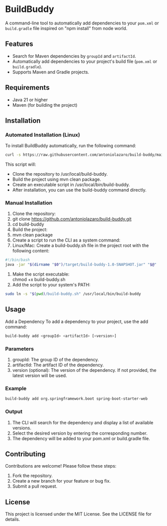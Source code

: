# BuildBuddy

A command-line tool to automatically add dependencies to your `pom.xml` or `build.gradle` file inspired on "npm install" from node world.

## Features

- Search for Maven dependencies by `groupId` and `artifactId`.
- Automatically add dependencies to your project's build file (`pom.xml` or `build.gradle`).
- Supports Maven and Gradle projects.

## Requirements

- Java 21 or higher
- Maven (for building the project)

## Installation

### Automated Installation (Linux)

To install BuildBuddy automatically, run the following command:

```bash
curl -s https://raw.githubusercontent.com/antoniolazaro/build-buddy/main/install-build-buddy.sh | sudo bash
```

This script will:  
* Clone the repository to /usr/local/build-buddy.
* Build the project using mvn clean package.
* Create an executable script in /usr/local/bin/build-buddy.
* After installation, you can use the build-buddy command directly.  

### Manual Installation
1. Clone the repository:  
1. git clone https://github.com/antoniolazaro/build-buddy.git
1. cd build-buddy
1. Build the project:  
1. mvn clean package
1. Create a script to run the CLI as a system command:  
1. Linux/Mac: Create a build-buddy.sh file in the project root with the following content:
```bash 
#!/bin/bash
java -jar "$(dirname "$0")/target/build-buddy-1.0-SNAPSHOT.jar" "$@"
```
1. Make the script executable:  
chmod +x build-buddy.sh
1. Add the script to your system's PATH:  
```bash
sudo ln -s "$(pwd)/build-buddy.sh" /usr/local/bin/build-buddy
```
## Usage
Add a Dependency
To add a dependency to your project, use the add command:

```bash
build-buddy add <groupId> <artifactId> [<version>]
```
### Parameters
1. groupId: The group ID of the dependency.
1. artifactId: The artifact ID of the dependency.
1. version (optional): The version of the dependency. If not provided, the latest version will be used.

### Example
```bash
build-buddy add org.springframework.boot spring-boot-starter-web
```

### Output
1. The CLI will search for the dependency and display a list of available versions.
1. Select the desired version by entering the corresponding number.
1. The dependency will be added to your pom.xml or build.gradle file.

## Contributing

Contributions are welcome! Please follow these steps:  
1. Fork the repository.
1. Create a new branch for your feature or bug fix.
1. Submit a pull request.

## License
This project is licensed under the MIT License. See the LICENSE file for details.